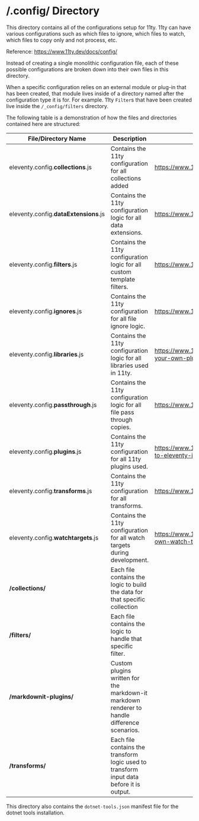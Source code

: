 # **/.config/** Directory
This directory contains all of the configurations setup for 11ty.  11ty can have various configurations such as which files to ignore, which files to watch, which files to copy only and not process, etc.  

Reference: https://www.11ty.dev/docs/config/

Instead of creating a single monolithic configuration file, each of these possible configurations are broken down into their own files in this directory.

When a specific configuration relies on an external module or plug-in that has been created, that module lives inside of a directory named after the configuration type it is for.  For example. 11ty `Filter`s that have been created live inside the `/_config/filters` directory.

The following table is a demonstration of how the files and directories contained here are structured:

| File/Directory Name                   | Description                                                                                  | Reference                                                                         |
| ------------------------------------- | -------------------------------------------------------------------------------------------- | --------------------------------------------------------------------------------- |
| eleventy.config.**collections**.js    | Contains the 11ty configuration for all collections added                                    | https://www.11ty.dev/docs/collections/                                            |
| eleventy.config.**dataExtensions**.js | Contains the 11ty configuration logic for all data extensions.                               | https://www.11ty.dev/docs/data-custom/                                            |
| eleventy.config.**filters**.js        | Contains the 11ty configuration logic for all custom template filters.                       | https://www.11ty.dev/docs/filters/                                                |
| eleventy.config.**ignores**.js        | Contains the 11ty configuration for all file ignore logic.                                   | https://www.11ty.dev/docs/ignores/                                                |
| eleventy.config.**libraries**.js      | Contains the 11ty configuration logic for all libraries used in 11ty.                        | https://www.11ty.dev/docs/languages/markdown/#add-your-own-plugins                |
| eleventy.config.**passthrough**.js    | Contains the 11ty configuration logic for all file pass through copies.                      | https://www.11ty.dev/docs/copy/                                                   |
| eleventy.config.**plugins**.js        | Contains the 11ty configuration for all 11ty plugins used.                                   | https://www.11ty.dev/docs/plugins/#add-the-plugin-to-eleventy-in-your-config-file |
| eleventy.config.**transforms**.js     | Contains the 11ty configuration for all transforms.                                          | https://www.11ty.dev/docs/config/#transforms                                      |
| eleventy.config.**watchtargets**.js   | Contains the 11ty configuration for all watch targets during development.                    | https://www.11ty.dev/docs/watch-serve/#add-your-own-watch-targets                 |
| **/collections/**                     | Each file contains the logic to build the data for that specific collection                  |                                                                                   |
| **/filters/**                         | Each file contains the logic to handle that specific filter.                                 |                                                                                   |
| **/markdownit-plugins/**              | Custom plugins written for the markdown-it markdown renderer to handle difference scenarios. |                                                                                   |
| **/transforms/**                      | Each file contains the transform logic used to transform input data before it is output.     |                                                                                   |


This directory also contains the `dotnet-tools.json` manifest file for the dotnet tools installation.